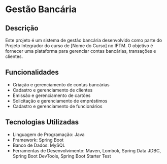 # Gestão Bancária

## Descrição
Este projeto é um sistema de gestão bancária desenvolvido como parte do Projeto Integrador do curso de [Nome do Curso] no IFTM. O objetivo é fornecer uma plataforma para gerenciar contas bancárias, transações e clientes.

## Funcionalidades
- Criação e gerenciamento de contas bancárias
- Cadastro e gerenciamento de clientes
- Emissão e gerenciamento de cartões
- Solicitação e gerenciamento de empréstimos
- Cadastro e gerenciamento de funcionários

## Tecnologias Utilizadas
- Linguagem de Programação: Java
- Framework: Spring Boot
- Banco de Dados: MySQL
- Ferramentas de Desenvolvimento: Maven, Lombok, Spring Data JDBC, Spring Boot DevTools, Spring Boot Starter Test

